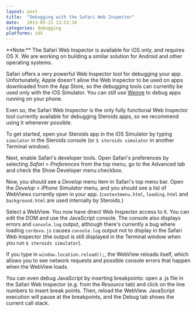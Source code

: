 ```yaml
---
layout: post
title:  "Debugging with the Safari Web Inspector"
date:   2013-05-21 13:51:34
categories: debugging
platforms: iOS
---
```


<div class="alert" markdown="1">
**Note:** The Safari Web Inspector is available for iOS only, and requires OS X. We are working on building a similar solution for Android and other operating systems.
</div>

Safari offers a very powerful Web Inspector tool for debugging your app. Unfortunately, Apple doesn't allow the Web Inspector to be used on apps downloaded from the App Store, so the debugging tools can currently be used only with the iOS Simulator. You can still use [Weinre][weinre] to debug apps running on your phone.

Even so, the Safari Web Inspector is the only fully functional Web Inspector tool currently available for debugging Steroids apps, so we recommend using it whenever possible.

To get started, open your Steroids app in the iOS Simulator by typing `simulator` in the Steroids console (or `$ steroids simulator` in another Terminal window).

Next, enable Safari's developer tools. Open Safari's preferences by selecting *Safari* > *Preferences* from the top menu, go to the Advanced tab and check the Show Developer menu checkbox.

Now, you should see a *Develop* menu item in Safari's top menu bar. Open the *Develop* > *iPhone Simulator* menu, and you should see a list of WebViews currently open in your app. (`contextmenu.html`, `loading.html` and `background.html` are used internally by Steroids.)

Select a WebView. You now have direct Web Inspector access to it. You can edit the DOM and use the JavaScript console. The console also displays errors and `console.log` output, although there's currently a bug where loading `cordova.js` causes `console.log` output not to display in the Safari Web Inspector (the output is still displayed in the Terminal window when you run `$ steroids simulator`).

If you type in `window.location.reload();`, the WebView reloads itself, which allows you to see network requests and possible console errors that happen when the WebView loads.

You can even debug JavaScript by inserting breakpoints: open a .js file in the Safari Web Inspector (e.g. from the *Resource* tab) and click on the line numbers to insert break points. Then, reload the WebView. JavaScript execution will pause at the breakpoints, and the Debug tab shows the current call stack.

[weinre]: /steroids/guides/debugging/weinre